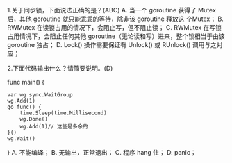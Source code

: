 1.关于同步锁，下面说法正确的是？(ABC)
A. 当一个 goroutine 获得了 Mutex 后，其他 goroutine 就只能乖乖的等待，除非该 goroutine 释放这 个Mutex；
B. RWMutex 在读锁占用的情况下，会阻止写，但不阻止读；
C. RWMutex 在写锁占用情况下，会阻止任何其他 goroutine（无论读和写）进来，整个锁相当于由该 goroutine 独占；
D. Lock() 操作需要保证有 Unlock() 或 RUnlock() 调用与之对应；

2.下面代码输出什么？请简要说明。(D)

func main() {

	var wg sync.WaitGroup
	wg.Add(1)
	go func() {
		time.Sleep(time.Millisecond)
		wg.Done()
		wg.Add(1)// 这些是多余的
	}()
	wg.Wait()
}
A. 不能编译；
B. 无输出，正常退出；
C. 程序 hang 住；
D. panic；